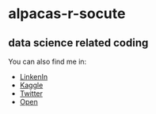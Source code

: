 # alpacas-r-socute
## data science related coding 
You can also find me in:
- [LinkenIn](https://www.linkedin.com/in/cyrusemoreno/)
- [Kaggle](https://www.kaggle.com/cyrusmoreno)
- [Twitter](https://twitter.com/CyrusEMoreno)
- [Open](/r.html)
